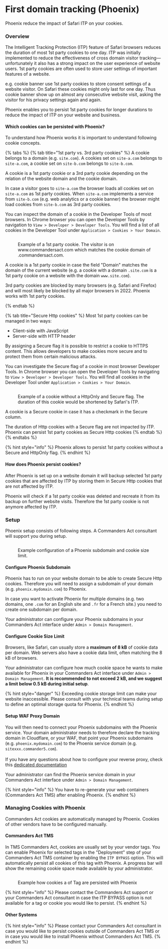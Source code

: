 # First domain tracking (Phoenix)

Phoenix reduce the impact of Safari ITP on your cookies.

### Overview <a href="#overview" id="overview"></a>

The Intelligent Tracking Protection (ITP) feature of Safari browsers reduces the duration of most 1st party cookies to one day. ITP was initially implemented to reduce the effectiveness of cross domain visitor tracking—unfortunately it also has a strong impact on the user experience of website users. 1st party cookies are often used to store user settings of important features of a website.

e.g. cookie banner use 1st party cookies to store consent settings of a website visitor. On Safari these cookies might only last for one day. Thus cookie banner show up on almost any consecutive website visit, asking the visitor for his privacy settings again and again.

Phoenix enables you to persist 1st party cookies for longer durations to reduce the impact of ITP on your website and business.

#### Which cookies can be persisted with Phoenix? <a href="#which-cookies-can-be-persisted-with-phoenix" id="which-cookies-can-be-persisted-with-phoenix"></a>

To understand how Phoenix works it is important to understand following cookie concepts.



{% tabs %}
{% tab title="1st party vs. 3rd party cookies" %}
A cookie belongs to a domain (e.g. `site.com`). A cookies set on `site-a.com` belongs to `site-a.com`, a cookie set on `site-b.com` belongs to `site-b.com`.

A cookie is a 1st party cookie or a 3rd party cookie depending on the relation of the website domain and the cookie domain.

In case a visitor goes to `site-a.com` the browser loads all cookies set on `site-a.com` as 1st party cookies. When `site-a.com` implements a service from `site-b.com` (e.g. web analytics or a cookie banner) the browser might load cookies from `site-b.com` as 3rd party cookies.

You can inspect the domain of a cookie in the Developer Tools of most browsers. In Chrome browser you can open the Developer Tools by navigation to `View > Developer > Developer Tools`. You will find a list of all cookies in the Developer Tool under `Application > Cookies > Your Domain`.

<figure><img src="../../.gitbook/assets/image (512).png" alt=""><figcaption><p>Example of a 1st party cookie. The visitor is on www.commandersact.com which matches the cookie domain of .commandersact.com.</p></figcaption></figure>

A cookie is a 1st party cookie in case the field "Domain" matches the domain of the current website (e.g. a cookie with a domain `.site.com` is a 1st party cookie on a website with the domain `www.site.com`).

3rd party cookies are blocked by many browsers (e.g. Safari and Firefox) and will most likely be blocked by all major browsers in 2022. Phoenix works with 1st party cookies.


{% endtab %}

{% tab title="Secure Http cookies" %}
Most 1st party cookies can be managed in two ways:

* Client-side with JavaScript
* Server-side with HTTP header

By assigning a Secure flag it is possible to restrict a cookie to HTTPS content. This allows developers to make cookies more secure and to protect them from certain malicious attacks.

You can investigate the Secure flag of a cookie in most browser Developer Tools. In Chrome browser you can open the Developer Tools by navigating to `View > Developer > Developer Tools`. You will find all cookies in the Developer Tool under `Application > Cookies > Your Domain`.

<figure><img src="../../.gitbook/assets/image (513).png" alt=""><figcaption><p>Example of a cookie without a HttpOnly and Secure flag. The duration of this cookie would be shortened by Safari's ITP.</p></figcaption></figure>

A cookie is a Secure cookie in case it has a checkmark in the Secure column.

The duration of Http cookies with a Secure flag are not impacted by ITP. Phoenix can persist 1st party cookies as Secure Http cookies
{% endtab %}
{% endtabs %}

{% hint style="info" %}
&#x20;Phoenix allows to persist 1st party cookies without a Secure and HttpOnly flag.
{% endhint %}

#### How does Phoenix persist cookies? <a href="#how-does-phoenix-persist-cookies" id="how-does-phoenix-persist-cookies"></a>

After Phoenix is set up on a website domain it will backup selected 1st party cookies that are affected by ITP by storing them in Secure Http cookies that are not affected by ITP.

Phoenix will check if a 1st party cookie was deleted and recreate it from its backup on further website visits. Therefore the 1st party cookie is not anymore affected by ITP.

### Setup <a href="#setup" id="setup"></a>

Phoenix setup consists of following steps. A Commanders Act consultant will support you during setup.

<figure><img src="../../.gitbook/assets/image (511).png" alt=""><figcaption><p>Example configuration of a Phoenix subdomain and cookie size limit.</p></figcaption></figure>



#### Configure Phoenix Subdomain <a href="#configure-phoenix-subdomain" id="configure-phoenix-subdomain"></a>

Phoenix has to run on your website domain to be able to create Secure Http cookies. Therefore you will need to assign a subdomain of your domain (e.g. `phoenix.mydomain.com`) to Phoenix.

In case you want to activate Phoenix for multiple domains (e.g. two domains, one `.com` for an English site and `.fr` for a French site.) you need to create one subdomain per domain.

Your administrator can configure your Phoenix subdomains in your Commanders Act interface under `Admin > Domain Management`.

#### Configure Cookie Size Limit <a href="#configure-cookie-size-limit" id="configure-cookie-size-limit"></a>

Browsers, like Safari, can usually store a **maximum of 8 kB** of cookie data per domain. Web servers also have a cookie data limit, often matching the 8 kB of browsers.

Your administrator can configure how much cookie space he wants to make available for Phoenix in your Commanders Act interface under `Admin > Domain Management`. **It is recommended to not exceed 2 kB, and we suggest a limit below 0.5 kB during initial setup**.

{% hint style="danger" %}
Exceeding cookie storage limit can make your website inaccessible. Please consult with your technical teams during setup to define an optimal storage quota for Phoenix.
{% endhint %}

#### Setup WAF Proxy Domain <a href="#setup-cname-domain-record" id="setup-cname-domain-record"></a>

You will then need to connect your Phoenix subdomains with the Phoenix service. Your domain administrator needs to therefore declare the tracking domain in Cloudflare, or your WAF, that point your Phoenix subdomains  (e.g. `phoenix.mydomain.com`) to the Phoenix service domain (e.g. `sitexxx.commander5.com`).\
\
If you have any questions about how to configure your reverse proxy, check this [dedicated documentation](https://doc.commandersact.com/configure/administration/domain-management/waf-proxy-cloudflare)

Your administrator can find the Phoenix service domain in your Commanders Act interface under `Admin > Domain Management`.

{% hint style="info" %}
You have to re-generate your web containers (Commanders Act TMS) after enabling Phoenix.
{% endhint %}

### Managing Cookies with Phoenix <a href="#managing-cookies-with-phoenix" id="managing-cookies-with-phoenix"></a>

Commanders Act cookies are automatically managed by Phoenix. Cookies of other vendors have to be configured manually.

#### Commanders Act TMS <a href="#tagcommander" id="tagcommander"></a>

In TMS Commanders Act, cookies are usually set by your vendor tags. You can enable Phoenix for selected tags in the "Deployment" step of your Commanders Act TMS container by enabling the `ITP BYPASS` option. This will automatically persist all cookies of this tag with Phoenix. A progress bar will show the remaining cookie space made available by your administrator.

<figure><img src="../../.gitbook/assets/demo_cookies_phoenix (1).gif" alt=""><figcaption><p>Example how cookies a of Tag are persisted with Phoenix</p></figcaption></figure>

{% hint style="info" %}
Please contact the Commanders Act support or your Commanders Act consultant in case the ITP BYPASS option is not available for a tag or cookie you would like to persist.
{% endhint %}

#### Other Systems <a href="#other-systems" id="other-systems"></a>

{% hint style="info" %}
Please contact your Commanders Act consultant in case you would like to persist cookies outside of Commanders Act TMS or in case you would like to install Phoenix without Commanders Act TMS.
{% endhint %}

